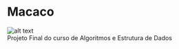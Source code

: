 # Macaco
![alt text](./Macaco_Image.png)   
Projeto Final do curso de Algoritmos e Estrutura de Dados
